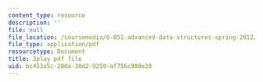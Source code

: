 ```yaml
---
content_type: resource
description: ''
file: null
file_location: /coursemedia/6-851-advanced-data-structures-spring-2012/bc453a5c280a30d29259af756c980e20_NMxLL3D5qd8.pdf
file_type: application/pdf
resourcetype: Document
title: 3play pdf file
uid: bc453a5c-280a-30d2-9259-af756c980e20
---
```

